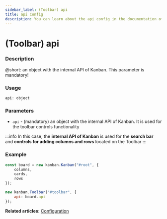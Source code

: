 ```yaml
---
sidebar_label: (Toolbar) api
title: api Config
description: You can learn about the api config in the documentation of the DHTMLX JavaScript Kanban library. Browse developer guides and API reference, try out code examples and live demos, and download a free 30-day evaluation version of DHTMLX Kanban.
---
```


# (Toolbar) api

### Description

@short: an object with the internal API of Kanban. This parameter is mandatory!

### Usage

~~~jsx {}
api: object
~~~

### Parameters

- `api` - (mandatory) an object with the internal API of Kanban. It is used for the toolbar controls functionality

:::info
In this case, the **internal API of Kanban** is used for the **search bar** and **controls for adding columns and rows** located on the Toolbar
:::

### Example

~~~jsx {8}
const board = new kanban.Kanban("#root", {
	columns,
	cards,
	rows
});

new kanban.Toolbar("#toolbar", {
	api: board.api
});
~~~

**Related articles:** [Configuration](../../../guides/configuration#toolbar)

